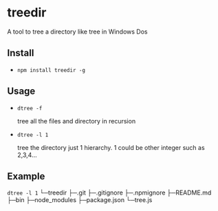 treedir
======

A tool to tree a directory like tree in Windows Dos

Install
-------
* `npm install treedir -g`


Usage
-----
* `dtree -f`

  tree all the files and directory in recursion

* `dtree -l 1`

  tree the directory just 1 hierarchy. 1 could be other integer such as 2,3,4...

Example
----
`dtree -l 1`
└─treedir
   ├─.git
   ├─.gitignore
   ├─.npmignore
   ├─README.md
   ├─bin
   ├─node_modules
   ├─package.json
   └─tree.js